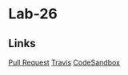 # Lab-26

## Links
[Pull Request](https://github.com/Schwamman-401-advanced-javascript/Lab-26/pull/1)
[Travis](https://www.travis-ci.com/Schwamman-401-advanced-javascript/Lab-26)
[CodeSandbox](https://codesandbox.io/s/github/Schwamman-401-advanced-javascript/Lab-26)